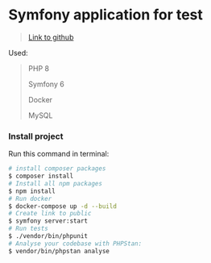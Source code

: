 # Symfony application for test

> [Link to github](https://jubiwee.notion.site/Back-end-exercise-774229d74e3641509369489514f00c48)
> 
Used:
> 
> PHP 8
> 
> Symfony 6
> 
> Docker
>
> MySQL

### Install project
Run this command in terminal:
```bash
# install composer packages
$ composer install
# Install all npm packages
$ npm install
# Run docker
$ docker-compose up -d --build
# Create link to public
$ symfony server:start
# Run tests
$ ./vendor/bin/phpunit
# Analyse your codebase with PHPStan:
$ vendor/bin/phpstan analyse
```